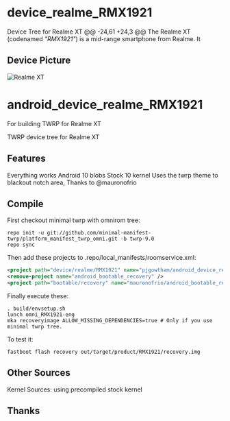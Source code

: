 # device_realme_RMX1921
Device Tree for Realme XT
@@ -24,61 +24,3 @@ The Realme XT (codenamed _"RMX1921"_) is a mid-range smartphone from Realme. It
## Device Picture

![Realme XT](https://fdn2.gsmarena.com/vv/pics/realme/realme-xt.jpg "Realme XT")

# android_device_realme_RMX1921
For building TWRP for Realme XT

TWRP device tree for Realme XT

## Features

Everything works
Android 10 blobs
Stock 10 kernel
Uses the twrp theme to blackout notch area, Thanks to @mauronofrio

## Compile

First checkout minimal twrp with omnirom tree:

```
repo init -u git://github.com/minimal-manifest-twrp/platform_manifest_twrp_omni.git -b twrp-9.0
repo sync
```

Then add these projects to .repo/local_manifests/roomservice.xml:

```xml
<project path="device/realme/RMX1921" name="pjgowtham/android_device_realme_RMX1851" remote="github" revision="twrp-9.0" />
<remove-project name="android_bootable_recovery" />
<project path="bootable/recovery" name="mauronofrio/android_bootable_recovery" remote="github" revision="android-9.0" />
```

Finally execute these:

```
. build/envsetup.sh
lunch omni_RMX1921-eng
mka recoveryimage ALLOW_MISSING_DEPENDENCIES=true # Only if you use minimal twrp tree.
```

To test it:

```
fastboot flash recovery out/target/product/RMX1921/recovery.img
```

## Other Sources

Kernel Sources: using precompiled stock kernel

## Thanks
